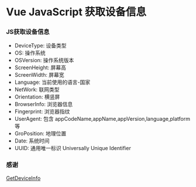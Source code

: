 # Vue JavaScript 获取设备信息

### JS获取设备信息

 - DeviceType: 设备类型
 - OS: 操作系统
 - OSVersion: 操作系统版本
 - ScreenHeight: 屏幕高
 - ScreenWidth: 屏幕宽
 - Language: 当前使用的语言-国家
 - NetWork: 联网类型
 - Orientation: 横竖屏
 - BrowserInfo: 浏览器信息
 - Fingerprint: 浏览器指纹
 - UserAgent: 包含 appCodeName,appName,appVersion,language,platform 等
 - GroPosition: 地理位置
 - Date: 系统时间
 - UUID: 通用唯一标识 Universally Unique Identifier

### 感谢
[GetDeviceInfo](https://skillnull.com/others/GetDeviceInfo/index.html)
